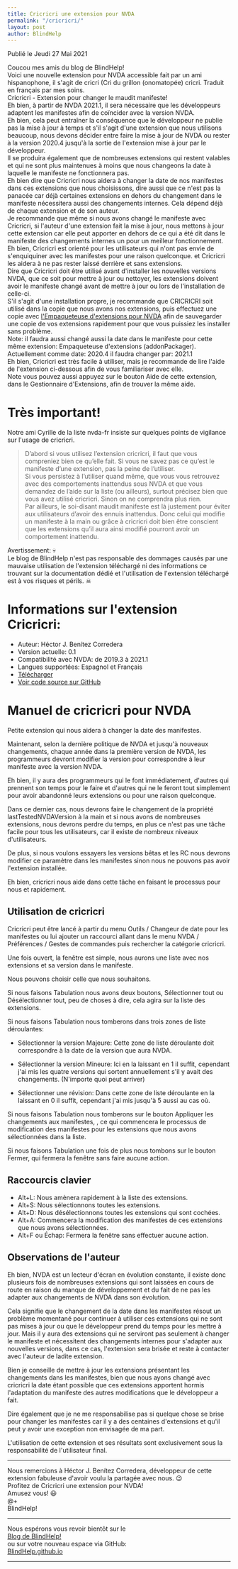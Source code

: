 ```yaml
---
title: Cricricri une extension pour NVDA
permalink: "/cricricri/"
layout: post
author: BlindHelp
---
```


<footer>Publié le Jeudi 27 Mai 2021</footer>


Coucou mes amis du blog de BlindHelp!    
Voici une nouvelle extension  pour NVDA accessible fait  par un ami hispanophone, il s'agit de cricri (Cri du grillon (onomatopée) cricri. Traduit en français par mes soins.    
Cricricri - Extension pour changer le maudit manifeste!    
Eh bien, à partir de NVDA 2021.1, il sera nécessaire que les développeurs adaptent les manifestes afin de  coïncider avec la version NVDA.    
Eh bien, cela peut entraîner la conséquence que le développeur ne publie pas la mise à jour à temps et s'il s'agit d'une extension que nous utilisons beaucoup, nous devons décider entre faire la mise à jour de NVDA ou rester à la version  2020.4 jusqu'à la  sortie de l'extension mise à jour par le développeur.    
Il se produira également que de nombreuses extensions qui restent valables et qui ne sont plus maintenues à moins que nous changeons la date à laquelle le manifeste ne fonctionnera pas.    
Eh bien dire que Cricricri nous aidera à changer la date de nos manifestes dans ces extensions que nous choisissons, dire aussi que ce n'est pas la panacée car déjà certaines extensions en dehors du changement dans le manifeste nécessitera aussi des changements internes. Cela dépend déjà de chaque extension et de son auteur.    
Je recommande que même si nous avons changé le manifeste avec Cricricri, si l'auteur d'une extension fait la mise à jour, nous mettons à jour cette extension car elle peut apporter en dehors de ce qui a été dit dans le manifeste des changements internes un pour un meilleur fonctionnement.    
Eh bien, Cricricri est orienté  pour les utilisateurs qui n'ont pas envie de s'enquiquiner avec les manifestes pour une raison quelconque. et Cricricri les aidera à ne pas rester laissé derrière et sans extensions.    
Dire que Cricricri doit être utilisé avant d'installer les nouvelles versions NVDA, que ce soit pour mettre à jour ou nettoyer, les extensions doivent avoir le manifeste changé avant de mettre à jour ou lors de l'installation de celle-ci.  
S'il s'agit d'une installation propre, je recommande que CRICRICRI soit utilisé dans la copie que nous avons nos extensions, puis effectuez une copie avec [l'Empaqueteuse d'extensions pour NVDA](https://blindhelp.github.io/addonPackager/) afin de sauvegarder une copie de vos extensions rapidement pour que vous puissiez les installer sans problème.    
Note: il faudra aussi changé aussi la date dans le manifeste pour cette même extension: Empaqueteuse d'extensions (addonPackager).    
Actuellement  comme date: 2020.4 il faudra changer par: 2021.1    
Eh bien, Cricricri est très facile à utiliser, mais je recommande de lire l'aide de l'extension ci-dessous afin de vous familiariser avec elle.    
Note vous pouvez aussi appuyez sur le bouton Aide de cette extension, dans le Gestionnaire d'Extensions, afin de trouver la même aide.    

# Très important! #

Notre ami Cyrille de la liste nvda-fr insiste sur quelques points de vigilance sur l'usage de cricricri.  


> D’abord si vous utilisez l’extension cricricri, il faut que vous compreniez bien ce qu’elle fait. Si vous ne savez pas ce qu’est le manifeste d’une extension, pas la peine de l’utiliser.  
Si vous persistez à l’utiliser quand même, que vous vous retrouvez avec des comportements inattendus sous NVDA et que vous demandez de l’aide sur la liste (ou ailleurs), surtout précisez bien que vous avez utilisé cricricri. Sinon on ne comprendra plus rien.  
Par ailleurs, le soi-disant maudit manifeste est là justement pour éviter aux utilisateurs d’avoir des ennuis inattendus. Donc celui qui modifie un manifeste à la main ou grâce à cricricri doit bien être conscient que les extensions qu’il aura ainsi modifié pourront avoir un comportement inattendu.  


Avertissement: 💀  
Le blog de BlindHelp n'est pas responsable des dommages causés par une mauvaise utilisation de l'extension téléchargé ni des informations ce trouvant sur la documentation dédié et l'utilisation de l'extension téléchargé est à vos risques et périls. ☠  

# Informations sur l'extension  Cricricri: #

* Auteur: <span lang="es">Héctor J. Benítez Corredera</span>
* Version actuelle: 0.1
* Compatibilité avec NVDA: de 2019.3 à 2021.1
* Langues supportées: Espagnol et Français
* [Télécharger](https://nvda.es/files/get.php?file=cricricri)
* [Voir code source sur GitHub](https://github.com/hxebolax/cricricri-para-NVDA)

# Manuel de cricricri pour NVDA

Petite extension qui nous aidera à changer la date des manifestes.

Maintenant, selon la dernière politique de NVDA et jusqu'à nouveaux changements, chaque année dans la première version de NVDA, les programmeurs devront modifier la version pour correspondre à leur manifeste avec la version NVDA.

Eh bien, il y aura des programmeurs qui le font immédiatement, d'autres qui prennent son temps pour le faire et d'autres qui ne le feront tout simplement pour avoir abandonné leurs extensions ou pour une raison quelconque.

Dans ce dernier cas, nous devrons faire le changement de la propriété lastTestedNVDAVersion à la main et si nous avons de nombreuses extensions, nous devrons perdre du temps, en plus ce n'est pas une tâche facile pour tous les utilisateurs, car il existe de nombreux niveaux d'utilisateurs.

De plus, si nous voulons essayers les versions bêtas et les RC nous devrons modifier ce paramètre dans les manifestes sinon nous ne pouvons pas avoir l'extension installée.

Eh bien, cricricri nous aide dans cette tâche en faisant le processus pour nous et rapidement.

## Utilisation de cricricri

Cricricri peut être lancé à partir du menu Outils / Changeur de date pour les manifestes ou lui ajouter un raccourci allant dans le menu NVDA / Préférences / Gestes de commandes puis rechercher  la catégorie cricricri.

Une fois ouvert, la fenêtre est simple, nous aurons une liste avec nos extensions et sa version dans le manifeste.

Nous pouvons choisir celle que nous souhaitons.

Si nous faisons Tabulation nous avons deux boutons, Sélectionner tout ou Désélectionner tout, peu de choses à dire, cela agira sur la liste des extensions.

Si nous faisons Tabulation nous tomberons dans trois zones de liste déroulantes:

* Sélectionner la version Majeure: Cette zone de liste déroulante  doit correspondre à la date de la version que aura NVDA.

* Sélectionner la version Mineure: Ici en la laissant en 1 il suffit, cependant j'ai mis les quatre versions qui sortent annuellement s'il y avait des changements. (N'importe quoi peut arriver)

* Sélectionner une révision: Dans cette zone de liste déroulante en la laissant en 0 il suffit, cependant j'ai mis  jusqu'à 5 aussi au cas où.

Si nous faisons Tabulation nous tomberons sur le bouton Appliquer les changements aux manifestes, , ce qui commencera le processus  de modification des manifestes pour les extensions que nous avons sélectionnées dans la liste.

Si nous faisons Tabulation une fois de plus nous tombons sur le bouton Fermer, qui fermera la fenêtre sans faire aucune action.

## Raccourcis clavier

* Alt+L: Nous amènera rapidement à la liste des extensions.
* Alt+S: Nous sélectionnons toutes les extensions.
* Alt+D: Nous désélectionnons toutes les extensions qui sont cochées.
* Alt+A: Commencera la modification des manifestes de ces extensions que nous avons sélectionnées.
* Alt+F ou Échap: Fermera  la fenêtre sans effectuer aucune action.

## Observations de l'auteur

Eh bien, NVDA est un lecteur d'écran en évolution constante, il existe donc plusieurs fois de nombreuses extensions qui sont laissées en cours de route en raison du manque de développement et du fait de ne pas les adapter aux changements de NVDA dans son évolution.

Cela signifie que le changement de la date dans les manifestes résout un problème momentané pour continuer à utiliser ces extensions qui ne sont pas mises à jour ou que le développeur prend du temps pour les mettre à jour. Mais il y aura des extensions qui ne serviront pas seulement à changer le manifeste et nécessitent des changements internes  pour s'adapter aux nouvelles versions, dans ce cas, l'extension sera brisée et reste à contacter avec l'auteur de ladite extension.

Bien je conseille de mettre à jour les extensions présentant les changements dans les manifestes, bien que nous ayons changé avec cricricri la date étant possible que ces extensions apportent hormis l'adaptation du manifeste des autres modifications que le développeur a fait.

Dire également que je ne me responsabilise pas si quelque chose se brise pour changer les manifestes car il y a des centaines d'extensions et qu'il peut y avoir une exception non envisagée de ma part.

L'utilisation de cette extension et ses résultats sont exclusivement sous la responsabilité de l'utilisateur final.


---


Nous remercions à <span lang="es">Héctor J. Benítez Corredera</span>, développeur de cette extension fabuleuse d'avoir voulu la partagée  avec nous. 😉    
Profitez de Cricricri une extension pour NVDA!    
Amusez vous! 😃    
@+    
BlindHelp!    

---

Nous espérons vous revoir bientôt sur le      
[Blog de BlindHelp!](http://blindhelp.blogspot.fr/)                    
ou sur  votre nouveau espace via GitHub:                     
[BlindHelp.github.io](https://blindhelp.github.io)                    

---